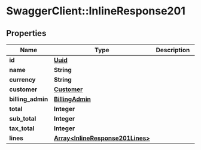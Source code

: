# SwaggerClient::InlineResponse201

## Properties
Name | Type | Description | Notes
------------ | ------------- | ------------- | -------------
**id** | [**Uuid**](Uuid.md) |  | 
**name** | **String** |  | [optional] 
**currency** | **String** |  | [optional] 
**customer** | [**Customer**](Customer.md) |  | [optional] 
**billing_admin** | [**BillingAdmin**](BillingAdmin.md) |  | [optional] 
**total** | **Integer** |  | [optional] 
**sub_total** | **Integer** |  | [optional] 
**tax_total** | **Integer** |  | [optional] 
**lines** | [**Array&lt;InlineResponse201Lines&gt;**](InlineResponse201Lines.md) |  | [optional] 

